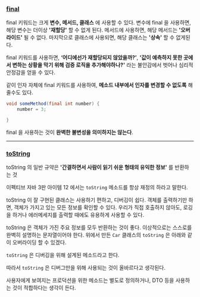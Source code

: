 ### [final](https://hudi.blog/java-final/)
final 키워드는 크게 **변수, 메서드, 클래스** 에 사용할 수 있다. 변수에 final 을 사용하면, 해당 변수는 더이상 **'재할당'** 할 수 없게 된다. 메서드에 사용하면, 해당 메서드는 **'오버라이드'** 될 수 없다. 마지막으로 클래스에 사용되면, 해당 클래스는 **'상속'** 할 수 없게된다.

final 키워드를 사용하면, **‘어디에선가 재할당되지 않았을까?’**, **'값이 예측하지 못한 곳에서 변하는 상황을 막기 위해 검증 로직을 추가해야하나?'** 라는 불안감에서 벗어나 심리적 안정감을 얻을 수 있다.

같이 인자 자체에 final 키워드를 사용하여, **메소드 내부에서 인자를 변경할 수 없도록** 해줄수도 있다.

```java
void someMethod(final int number) {
    number = 3;

}
```

final 을 사용하는 것이 **완벽한 불변성을 의미하지는 않는다**. 

---

### [toString](https://hudi.blog/java-correct-purpose-of-tostring/)
toString 의 일반 규약은 **'간결하면서 사람이 읽기 쉬운 형태의 유익한 정보'** 를 반환하는 것

이펙티브 자바 3판 아이템 12 에서는 `toString` 메소드를 항상 재정의 하라고 말한다.

toString 이 잘 구현된 클래스는 사용하기 편하고, 디버깅이 쉽다. 객체를 출력하기만 하면, 객체가 가지고 있는 모든 정보를 확인할 수 있다. 우리가 직접 호출하지 않아도, 로깅을 하거나 에러메세지를 출력할 때에도 유용하게 사용할 수 있다.

toString 은 객체가 가진 주요 정보를 모두 반환하는 것이 좋다. 이상적으로는 스스로를 완벽히 설명하는 문자열이어야 한다. 위에서 만든 `Car` 클래스의 `toString` 은 아래와 같이 오버라이딩 할 수 있겠다.

`toString` 은 디버깅을 위해 설계된 메소드라고 한다.

따라서 `toString` 은 디버그만을 위해 사용되는 것이 올바르다고 생각된다.

사용자에게 보여지는 프로덕션을 위한 메소드는 별도로 정의하거나, DTO 등을 사용하는 것이 적합하다는 생각이 든다.